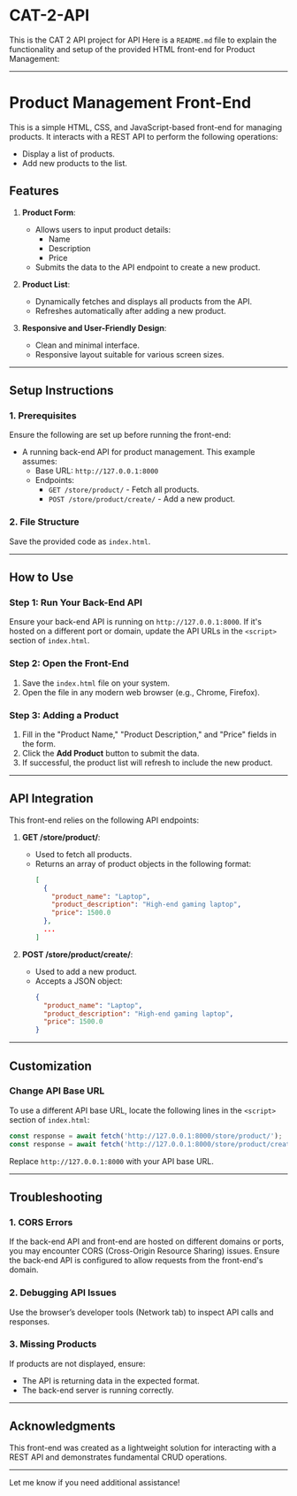 # CAT-2-API
This is the CAT 2 API project for API
Here is a `README.md` file to explain the functionality and setup of the provided HTML front-end for Product Management:

---

# **Product Management Front-End**

This is a simple HTML, CSS, and JavaScript-based front-end for managing products. It interacts with a REST API to perform the following operations:

- Display a list of products.
- Add new products to the list.

## **Features**

1. **Product Form**:
   - Allows users to input product details:
     - Name
     - Description
     - Price
   - Submits the data to the API endpoint to create a new product.

2. **Product List**:
   - Dynamically fetches and displays all products from the API.
   - Refreshes automatically after adding a new product.

3. **Responsive and User-Friendly Design**:
   - Clean and minimal interface.
   - Responsive layout suitable for various screen sizes.

---

## **Setup Instructions**

### **1. Prerequisites**

Ensure the following are set up before running the front-end:

- A running back-end API for product management. This example assumes:
  - Base URL: `http://127.0.0.1:8000`
  - Endpoints:
    - `GET /store/product/` - Fetch all products.
    - `POST /store/product/create/` - Add a new product.

### **2. File Structure**

Save the provided code as `index.html`.

---

## **How to Use**

### **Step 1: Run Your Back-End API**

Ensure your back-end API is running on `http://127.0.0.1:8000`. If it's hosted on a different port or domain, update the API URLs in the `<script>` section of `index.html`.

### **Step 2: Open the Front-End**

1. Save the `index.html` file on your system.
2. Open the file in any modern web browser (e.g., Chrome, Firefox).

### **Step 3: Adding a Product**

1. Fill in the "Product Name," "Product Description," and "Price" fields in the form.
2. Click the **Add Product** button to submit the data.
3. If successful, the product list will refresh to include the new product.

---

## **API Integration**

This front-end relies on the following API endpoints:

1. **GET /store/product/**:
   - Used to fetch all products.
   - Returns an array of product objects in the following format:
     ```json
     [
       {
         "product_name": "Laptop",
         "product_description": "High-end gaming laptop",
         "price": 1500.0
       },
       ...
     ]
     ```

2. **POST /store/product/create/**:
   - Used to add a new product.
   - Accepts a JSON object:
     ```json
     {
       "product_name": "Laptop",
       "product_description": "High-end gaming laptop",
       "price": 1500.0
     }
     ```

---

## **Customization**

### **Change API Base URL**

To use a different API base URL, locate the following lines in the `<script>` section of `index.html`:

```javascript
const response = await fetch('http://127.0.0.1:8000/store/product/');
const response = await fetch('http://127.0.0.1:8000/store/product/create', {
```

Replace `http://127.0.0.1:8000` with your API base URL.

---

## **Troubleshooting**

### **1. CORS Errors**

If the back-end API and front-end are hosted on different domains or ports, you may encounter CORS (Cross-Origin Resource Sharing) issues. Ensure the back-end API is configured to allow requests from the front-end's domain.

### **2. Debugging API Issues**

Use the browser’s developer tools (Network tab) to inspect API calls and responses.

### **3. Missing Products**

If products are not displayed, ensure:
- The API is returning data in the expected format.
- The back-end server is running correctly.

---

## **Acknowledgments**

This front-end was created as a lightweight solution for interacting with a REST API and demonstrates fundamental CRUD operations.

---

Let me know if you need additional assistance!
